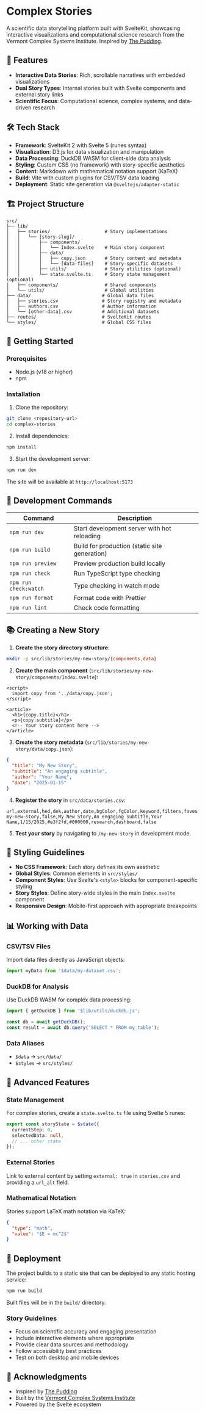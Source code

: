 # Complex Stories

A scientific data storytelling platform built with SvelteKit, showcasing interactive visualizations and computational science research from the Vermont Complex Systems Institute. Inspired by [The Pudding](https://pudding.cool/).

## 🚀 Features

- **Interactive Data Stories**: Rich, scrollable narratives with embedded visualizations
- **Dual Story Types**: Internal stories built with Svelte components and external story links
- **Scientific Focus**: Computational science, complex systems, and data-driven research

## 🛠️ Tech Stack

- **Framework**: SvelteKit 2 with Svelte 5 (runes syntax)
- **Visualization**: D3.js for data visualization and manipulation
- **Data Processing**: DuckDB WASM for client-side data analysis
- **Styling**: Custom CSS (no framework) with story-specific aesthetics
- **Content**: Markdown with mathematical notation support (KaTeX)
- **Build**: Vite with custom plugins for CSV/TSV data loading
- **Deployment**: Static site generation via `@sveltejs/adapter-static`

## 🏗️ Project Structure

```
src/
├── lib/
│   ├── stories/                    # Story implementations
│   │   └── [story-slug]/
│   │       ├── components/
│   │       │   └── Index.svelte    # Main story component
│   │       ├── data/
│   │       │   ├── copy.json       # Story content and metadata
│   │       │   └── [data-files]    # Story-specific datasets
│   │       ├── utils/              # Story utilities (optional)
│   │       └── state.svelte.ts     # Story state management (optional)
│   ├── components/                 # Shared components
│   └── utils/                      # Global utilities
├── data/                          # Global data files
│   ├── stories.csv                # Story registry and metadata
│   ├── authors.csv                # Author information
│   └── [other-data].csv           # Additional datasets
├── routes/                        # SvelteKit routes
└── styles/                        # Global CSS files
```

## 🚦 Getting Started

### Prerequisites

- Node.js (v18 or higher)
- npm

### Installation

1. Clone the repository:
```bash
git clone <repository-url>
cd complex-stories
```

2. Install dependencies:
```bash
npm install
```

3. Start the development server:
```bash
npm run dev
```

The site will be available at `http://localhost:5173`

## 📝 Development Commands

| Command | Description |
|---------|-------------|
| `npm run dev` | Start development server with hot reloading |
| `npm run build` | Build for production (static site generation) |
| `npm run preview` | Preview production build locally |
| `npm run check` | Run TypeScript type checking |
| `npm run check:watch` | Type checking in watch mode |
| `npm run format` | Format code with Prettier |
| `npm run lint` | Check code formatting |

## 📚 Creating a New Story

1. **Create the story directory structure**:
```bash
mkdir -p src/lib/stories/my-new-story/{components,data}
```

2. **Create the main component** (`src/lib/stories/my-new-story/components/Index.svelte`):
```svelte
<script>
  import copy from '../data/copy.json';
</script>

<article>
  <h1>{copy.title}</h1>
  <p>{copy.subtitle}</p>
  <!-- Your story content here -->
</article>
```

3. **Create the story metadata** (`src/lib/stories/my-new-story/data/copy.json`):
```json
{
  "title": "My New Story",
  "subtitle": "An engaging subtitle",
  "author": "Your Name",
  "date": "2025-01-15"
}
```

4. **Register the story** in `src/data/stories.csv`:
```csv
url,external,hed,dek,author,date,bgColor,fgColor,keyword,filters,faves
my-new-story,false,My New Story,An engaging subtitle,Your Name,1/15/2025,#e3f2fd,#000000,research,dashboard,false
```

5. **Test your story** by navigating to `/my-new-story` in development mode.

## 🎨 Styling Guidelines

- **No CSS Framework**: Each story defines its own aesthetic
- **Global Styles**: Common elements in `src/styles/`
- **Component Styles**: Use Svelte's `<style>` blocks for component-specific styling
- **Story Styles**: Define story-wide styles in the main `Index.svelte` component
- **Responsive Design**: Mobile-first approach with appropriate breakpoints

## 📊 Working with Data

### CSV/TSV Files
Import data files directly as JavaScript objects:
```javascript
import myData from '$data/my-dataset.csv';
```

### DuckDB for Analysis
Use DuckDB WASM for complex data processing:
```javascript
import { getDuckDB } from '$lib/utils/duckdb.js';

const db = await getDuckDB();
const result = await db.query('SELECT * FROM my_table');
```

### Data Aliases
- `$data` → `src/data/`
- `$styles` → `src/styles/`

## 🔧 Advanced Features

### State Management
For complex stories, create a `state.svelte.ts` file using Svelte 5 runes:
```typescript
export const storyState = $state({
  currentStep: 0,
  selectedData: null,
  // ... other state
});
```

### External Stories
Link to external content by setting `external: true` in `stories.csv` and providing a `url_alt` field.

### Mathematical Notation
Stories support LaTeX math notation via KaTeX:
```json
{
  "type": "math",
  "value": "$E = mc^2$"
}
```

## 🚀 Deployment

The project builds to a static site that can be deployed to any static hosting service:

```bash
npm run build
```

Built files will be in the `build/` directory.

### Story Guidelines
- Focus on scientific accuracy and engaging presentation
- Include interactive elements where appropriate
- Provide clear data sources and methodology
- Follow accessibility best practices
- Test on both desktop and mobile devices

## 🙏 Acknowledgments

- Inspired by [The Pudding](https://pudding.cool/)
- Built by the [Vermont Complex Systems Institute](https://vermontcomplexsystems.org/)
- Powered by the Svelte ecosystem
